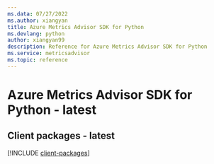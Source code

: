 ```yaml
---
ms.data: 07/27/2022
ms.author: xiangyan
title: Azure Metrics Advisor SDK for Python
ms.devlang: python
author: xiangyan99
description: Reference for Azure Metrics Advisor SDK for Python
ms.service: metricsadvisor
ms.topic: reference
---
```

# Azure Metrics Advisor SDK for Python - latest

## Client packages - latest
[!INCLUDE [client-packages](metrics-advisor-client-index.md)]